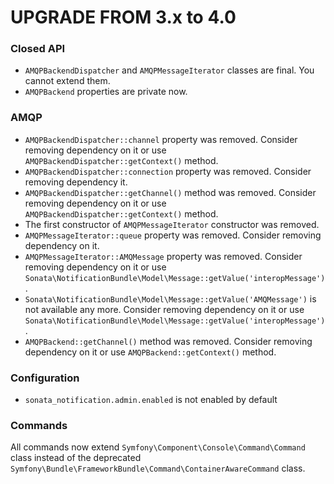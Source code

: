 UPGRADE FROM 3.x to 4.0
=======================

### Closed API

* `AMQPBackendDispatcher` and `AMQPMessageIterator` classes are final. You cannot extend them.
* `AMQPBackend` properties are private now.

### AMQP

* `AMQPBackendDispatcher::channel` property was removed. Consider removing dependency on it or use `AMQPBackendDispatcher::getContext()` method.
*  `AMQPBackendDispatcher::connection` property was removed. Consider removing dependency it.
*  `AMQPBackendDispatcher::getChannel()` method was removed. Consider removing dependency on it or use `AMQPBackendDispatcher::getContext()` method.
* The first constructor of `AMQPMessageIterator` constructor was removed.
* `AMQPMessageIterator::queue` property was removed. Consider removing dependency on it.
* `AMQPMessageIterator::AMQMessage` property was removed. Consider removing dependency on it or use `Sonata\NotificationBundle\Model\Message::getValue('interopMessage')`.
* `Sonata\NotificationBundle\Model\Message::getValue('AMQMessage')` is not available any more. Consider removing dependency on it or use `Sonata\NotificationBundle\Model\Message::getValue('interopMessage')`.
*  `AMQPBackend::getChannel()` method was removed. Consider removing dependency on it or use `AMQPBackend::getContext()` method.

### Configuration

* `sonata_notification.admin.enabled` is not enabled by default

### Commands

All commands now extend `Symfony\Component\Console\Command\Command` class instead of the deprecated `Symfony\Bundle\FrameworkBundle\Command\ContainerAwareCommand` class.
